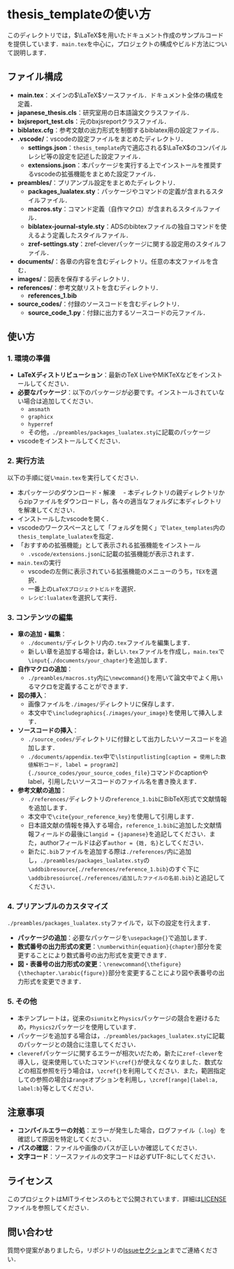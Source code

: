 # thesis_templateの使い方

このディレクトリでは，$\LaTeX$を用いたドキュメント作成のサンプルコードを提供しています．`main.tex`を中心に，プロジェクトの構成やビルド方法について説明します．

## ファイル構成

- **main.tex**：メインの$\LaTeX$ソースファイル．ドキュメント全体の構成を定義．
- **japanese_thesis.cls**：研究室用の日本語論文クラスファイル．
- **bxjsreport_test.cls**：元のbxjsreportクラスファイル．
- **biblatex.cfg**：参考文献の出力形式を制御するbiblatex用の設定ファイル．
- **.vscode/**：vscodeの設定ファイルをまとめたディレクトリ．
  - **settings.json**：`thesis_template`内で適応される$\LaTeX$のコンパイルレシピ等の設定を記述した設定ファイル．
  - **extensions.json**：本パッケージを実行する上でインストールを推奨するvscodeの拡張機能をまとめた設定ファイル．
- **preambles/**：プリアンブル設定をまとめたディレクトリ．
  - **packages_lualatex.sty**：パッケージやコマンドの定義が含まれるスタイルファイル．
  - **macros.sty**：コマンド定義（自作マクロ）が含まれるスタイルファイル．
  - **biblatex-journal-style.sty**：ADSのbibtexファイルの独自コマンドを使えるよう定義したスタイルファイル．
  - **zref-settings.sty**：zref-cleverパッケージに関する設定用のスタイルファイル．
- **documents/**：各章の内容を含むディレクトリ。任意の本文ファイルを含む．
- **images/**：図表を保存するディレクトリ．
- **references/**：参考文献リストを含むディレクトリ．
  - **references_1.bib**
- **source_codes/**：付録のソースコードを含むディレクトリ．
  - **source_code_1.py**：付録に出力するソースコードの元ファイル．

## 使い方

### 1. 環境の準備

- **LaTeXディストリビューション**：最新のTeX LiveやMiKTeXなどをインストールしてください．
- **必要なパッケージ**：以下のパッケージが必要です。インストールされていない場合は追加してください．
  - `amsmath`
  - `graphicx`
  - `hyperref`
  - その他，`./preambles/packages_lualatex.sty`に記載のパッケージ
- vscodeをインストールしてください．

### 2. 実行方法

以下の手順に従い`main.tex`を実行してください．

- 本パッケージのダウンロード・解凍
　- 本ディレクトリの親ディレクトリからzipファイルをダウンロードし，各々の適当なフォルダに本ディレクトリを解凍してください．
- インストールしたvscodeを開く．
- vscodeのワークスペースとして「フォルダを開く」で`latex_templates`内の`thesis_template_lualatex`を指定．
- 「おすすめの拡張機能」として表示される拡張機能をインストール
  - `.vscode/extensions.json`に記載の拡張機能が表示されます．
- `main.tex`の実行
  - vscodeの左側に表示されている拡張機能のメニューのうち，`TEX`を選択．
  - 一番上の`LaTeXプロジェクトビルド`を選択．
  - `レシピ:lualatex`を選択して実行．

### 3. コンテンツの編集

- **章の追加・編集**：
  - `./documents/`ディレクトリ内の`.tex`ファイルを編集します．
  - 新しい章を追加する場合は，新しい`.tex`ファイルを作成し，`main.tex`で`\input{./documents/your_chapter}`を追加します．
- **自作マクロの追加**：
  - `./preambles/macros.sty`内に`\newcommand{}`を用いて論文中でよく用いるマクロを定義することができます．
- **図の挿入**：
  - 画像ファイルを`./images/`ディレクトリに保存します．
  - 本文中で`\includegraphics{./images/your_image}`を使用して挿入します．
- **ソースコードの挿入**：
  - `./source_codes/`ディレクトリに付録として出力したいソースコードを追加します．
  - `./documents/appendix.tex`中で`\lstinputlisting[caption = 使用した数値解析コード, label = program2]{./source_codes/your_source_codes_file}`コマンドのcaptionやlabel，引用したいソースコードのファイル名を書き換えます．
- **参考文献の追加**：
  - `./references/`ディレクトリの`reference_1.bib`にBibTeX形式で文献情報を追加します．
  - 本文中で`\cite{your_reference_key}`を使用して引用します．
  - 日本語文献の情報を挿入する場合，`reference_1.bib`に追加した文献情報フィールドの最後に`langid = {japanese}`を追記してください．また，authorフィールドは必ず`author = {姓, 名}`としてください．
  - 新たに`.bib`ファイルを追加する際は`./references/`内に追加し，`./preambles/packages_lualatex.sty`の`\addbibresource{./references/reference_1.bib}`のすぐ下に`\addbibresoiurce{./references/追加したファイルの名前.bib}`と追記してください．

### 4. プリアンブルのカスタマイズ

`./preambles/packages_lualatex.sty`ファイルで，以下の設定を行えます．

- **パッケージの追加**：必要なパッケージを`\usepackage{}`で追加します．
- **数式番号の出力形式の変更**：`\numberwithin{equation}{chapter}`部分を変更することにより数式番号の出力形式を変更できます．
- **図・表番号の出力形式の変更**：`\renewcommand{\thefigure}{\thechapter.\arabic{figure}}`部分を変更することにより図や表番号の出力形式を変更できます．

### 5. その他
- 本テンプレートは，従来の`siunitx`と`Physics`パッケージの競合を避けるため，`Physics2`パッケージを使用しています．
- パッケージを追加する場合は，`./preambles/packages_lualatex.sty`に記載のパッケージとの競合に注意してください．
- `cleveref`パッケージに関するエラーが相次いだため，新たに`zref-clever`を導入し，従来使用していたコマンド`\cref{}`が使えなくなりました．数式などの相互参照を行う場合は，`\zcref{}`を利用してください．また，範囲指定しての参照の場合は`range`オプションを利用し，`\zcref[range]{label:a, label:b}`等としてください．

## 注意事項

- **コンパイルエラーの対処**：エラーが発生した場合，ログファイル（`.log`）を確認して原因を特定してください．
- **パスの確認**：ファイルや画像のパスが正しいか確認してください．
- **文字コード**：ソースファイルの文字コードは必ずUTF-8にしてください．

## ライセンス

このプロジェクトはMITライセンスのもとで公開されています．詳細は[LICENSE](../LICENSE)ファイルを参照してください．

## 問い合わせ

質問や提案がありましたら，リポジトリの[Issueセクション](https://github.com/yuki2023-kenkyu/latex_templates/issues)までご連絡ください．
